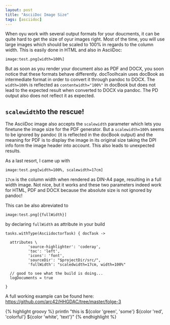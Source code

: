 ```yaml
---
layout: post
title: "AsciiDoc Image Size"
tags: [asciidoc]
---
```


When oyu work with several output formats for your doucments, it can be quite hard to get the size of oyur images right.
Most of the time, you will use large images which should be scaled to 100% in regards to the column width.
This is easily done in HTML and also in AsciiDoc:

    image:test.png[width=100%]
    
But as soon as you render your document also as PDF and DOCX, you soon notice that these formats behave differently.
docToolhcain uses docBook as intermediate format in order to convert it through pandoc to DOCX.
The `width=100%` is reflected as `contentwidth="100%"` in docBook but does not lead to the expected result when converted to DOCX via pandoc. The PD  output also does not reflect it as expected.

## `scalewidth`to the rescue!

The AsciiDoc image also accepts the `scalewidth` parameter which lets you finetune the image size for the PDF generator.
But a `scalewidth=100%` seems to be ignored by pandoc (it is reflected in the docBook output) and the meaning for PDF is to display the image in its original size taking the DPI info form the image header into account. 
This also leads to unexpected results.
 
As a last resort, I came up with 

    image:test.png[width=100%, scalewidth=17cm]
    
`17cm` is the column width when rendered as DIN-A4 page, resulting in a full width image.
Not nice, but it works and these two parameters indeed work for HTML, PDF and DOCX because the absolute size is not ignored by pandoc!

This can be also abreviated to 

    image:test.png[{fullWidth}]
    
by declaring `fullWidth` as attribute in your build

    tasks.withType(AsciidoctorTask) { docTask ->
    
      attributes \
              'source-highlighter': 'coderay',
              'toc': 'left',
              'icons': 'font',
              'sourceDir': "$projectDir/src/",
              'fullWidth': "scaledwidth=17cm, width=100%"
    
      // good to see what the build is doing...
      logDocuments = true
    
    }

A full working example can be found here: https://github.com/arc42/HHGDAC/tree/master/folge-3

{% highlight groovy %}
println "this is ${color 'green', 'some'} ${color 'red', 'colorful'} ${color 'white', 'text'}"
{% endhighlight %}

